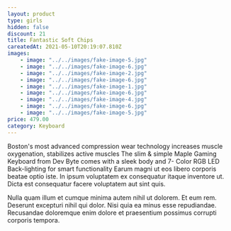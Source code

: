 ```yaml
---
layout: product
type: girls
hidden: false
discount: 21
title: Fantastic Soft Chips
careatedAt: 2021-05-10T20:19:07.810Z
images:
    - image: "../../images/fake-image-5.jpg"
    - image: "../../images/fake-image-6.jpg"
    - image: "../../images/fake-image-2.jpg"
    - image: "../../images/fake-image-6.jpg"
    - image: "../../images/fake-image-1.jpg"
    - image: "../../images/fake-image-6.jpg"
    - image: "../../images/fake-image-4.jpg"
    - image: "../../images/fake-image-6.jpg"
    - image: "../../images/fake-image-5.jpg"
price: 479.00
category: Keyboard
---
```

Boston's most advanced compression wear technology increases muscle oxygenation, stabilizes active muscles
The slim & simple Maple Gaming Keyboard from Dev Byte comes with a sleek body and 7- Color RGB LED Back-lighting for smart functionality
Earum magni ut eos libero corporis beatae optio iste. In ipsum voluptatem ex consequatur itaque inventore ut. Dicta est consequatur facere voluptatem aut sint quis.
 Nulla quam illum et cumque minima autem nihil ut dolorem. Et eum rem. Deserunt excepturi nihil qui dolor. Nisi quia ea minus esse repudiandae. Recusandae doloremque enim dolore et praesentium possimus corrupti corporis tempora.
